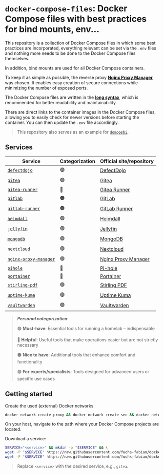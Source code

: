 # `docker-compose-files`: Docker Compose files with best practices for bind mounts, env...

This repository is a collection of Docker Compose files in which some best practices are incorporated, everything relevant can be set via the `.env` files and nothing more needs to be done to the Docker Compose files themselves.

In addition, bind mounts are used for all Docker Compose containers.

To keep it as simple as possible, the reverse proxy [**Nginx Proxy Manager**](https://nginxproxymanager.com/setup/) was chosen. It enables easy creation of secure connections while minimizing the number of exposed ports.

The Docker Compose files are written in the [**long syntax**](https://docs.docker.com/compose/compose-file/05-services/#long-syntax-5), which is recommended for better readability and maintainability.

There are direct links to the container images in the Docker Compose files, allowing you to easily check for newer versions before starting the container. You can then update the `.env` file accordingly.

> This repository also serves as an example for [`domposbi`](https://github.com/fuchs-fabian/domposbi).

## Services

| Service                                           | Categorization | Official site/repository                                        |
|---------------------------------------------------|----------------|-----------------------------------------------------------------|
| [`defectdojo`](./defectdojo/)                     | 🟣             | [DefectDojo](https://github.com/DefectDojo/django-DefectDojo)   |
| [`gitea`](./gitea/)                               | 🟢             | [Gitea](https://about.gitea.com)                                |
| [`gitea-runner`](./gitea-runner/)                 | 🔵             | [Gitea Runner](https://docs.gitea.com/usage/actions/act-runner) |
| [`gitlab`](./gitlab/)                             | 🟠             | [GitLab](https://about.gitlab.com)                              |
| [`gitlab-runner`](./gitlab-runner/)               | 🟠             | [GitLab Runner](https://docs.gitlab.com/runner)                 |
| [`heimdall`](./heimdall/)                         | 🟢             | [Heimdall](https://github.com/linuxserver/Heimdall)             |
| [`jellyfin`](./jellyfin/)                         | 🟢             | [Jellyfin](https://jellyfin.org)                                |
| [`mongodb`](./mongodb/)                           | 🟣             | [MongoDB](https://www.mongodb.com)                              |
| [`nextcloud`](./nextcloud/)                       | 🟢             | [Nextcloud](https://nextcloud.com)                              |
| [`nginx-proxy-manager`](./nginx-proxy-manager/)   | 🟢             | [Nginx Proxy Manager](https://nginxproxymanager.com)            |
| [`pihole`](./pihole/)                             | 🔵             | [Pi-hole](https://pi-hole.net)                                  |
| [`portainer`](./portainer/)                       | 🔵             | [Portainer](https://www.portainer.io)                           |
| [`stirling-pdf`](./stirling-pdf/)                 | 🟢             | [Stirling PDF](https://www.stirlingpdf.com)                     |
| [`uptime-kuma`](./uptime-kuma/)                   | 🟢             | [Uptime Kuma](https://github.com/louislam/uptime-kuma)          |
| [`vaultwarden`](./vaultwarden/)                   | 🟢             | [Vaultwarden](https://github.com/dani-garcia/vaultwarden)       |

> ***Personal categorization***:
>
> 🟢 **Must-have**: Essential tools for running a homelab – indispensable
>
> 🔵 **Helpful**: Useful tools that make operations easier but are not strictly necessary
>
> 🟠 **Nice to have**: Additional tools that enhance comfort and functionality
>
> 🟣 **For experts/specialists**: Tools designed for advanced users or specific use cases

## Getting started

Create the used (external) Docker networks:

```bash
docker network create proxy && docker network create sec && docker network create dev
```

On your host, navigate to the path where your Docker Compose projects are located.

Download a service:

```bash
SERVICE="<service>" && mkdir -p "$SERVICE" && \
wget -P "$SERVICE" https://raw.githubusercontent.com/fuchs-fabian/docker-compose-files/refs/heads/main/$SERVICE/docker-compose.yml && \
wget -P "$SERVICE" https://raw.githubusercontent.com/fuchs-fabian/docker-compose-files/refs/heads/main/$SERVICE/.env
```

> Replace `<service>` with the desired service, e.g., `gitea`.
